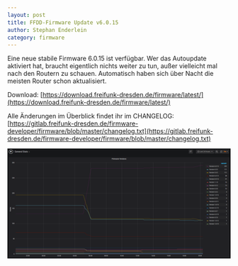 ```yaml
---
layout: post
title: FFDD-Firmware Update v6.0.15
author: Stephan Enderlein
category: firmware
---
```


Eine neue stabile Firmware 6.0.15 ist verfügbar.
Wer das Autoupdate aktiviert hat, braucht eigentlich nichts weiter zu tun, außer vielleicht mal nach den Routern zu schauen.
Automatisch haben sich über Nacht die meisten Router schon aktualisiert.

Download: [https://download.freifunk-dresden.de/firmware/latest/](https://download.freifunk-dresden.de/firmware/latest/)

Alle Änderungen im Überblick findet ihr im CHANGELOG:<br />
[https://gitlab.freifunk-dresden.de/firmware-developer/firmware/blob/master/changelog.txt](https://gitlab.freifunk-dresden.de/firmware-developer/firmware/blob/master/changelog.txt)

![netgraph_firmware-update_6.0.15.png](/downloads/netgraph_firmware-update_6.0.15.png)

